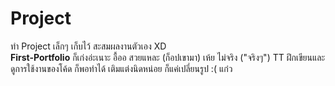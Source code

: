 # Project
ทำ Project เล็กๆ เก็บไว้ สะสมผลงานตัวเอง XD  </br>
<b>First-Portfolio</b> ก็เก่งอ่ะเนาะ อื้ออ สวยแหละ (ก็อปเขามา) เห้ย ไม่จริง ("จริงๆ") TT  ฝึกเขียนและดูการใช้งานของโค้ด ก็พอทำได้ เติมแต่งนิดหน่อย ก็แค่เปลี่ยนรูป :( แก๋ว
